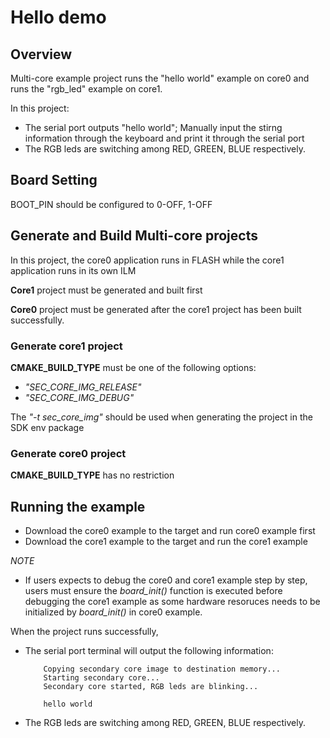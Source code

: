 # Hello demo
## Overview

Multi-core example project runs the "hello world" example on core0 and runs the "rgb_led" example on core1.

In this project:
 - The serial port outputs "hello world"; Manually input the stirng information through the keyboard and print it through the serial port
 - The RGB leds are switching among RED, GREEN, BLUE respectively.


## Board Setting

  BOOT_PIN should be configured to 0-OFF, 1-OFF




## Generate and Build Multi-core projects


In this project, the core0 application runs in FLASH while the core1 application runs in its own ILM

__Core1__ project must be generated and built first

__Core0__ project must be generated after the core1 project has been built successfully.

### Generate core1 project
__CMAKE_BUILD_TYPE__ must be one of the following options:
- *"SEC_CORE_IMG_RELEASE"*
- *"SEC_CORE_IMG_DEBUG"*

The *"-t sec_core_img"* should be used when generating the project in the SDK env package

### Generate core0 project
__CMAKE_BUILD_TYPE__ has no restriction


## Running the example

- Download the core0 example to the target and run core0 example first
- Download the core1 example to the target and run the core1 example

*NOTE*
- If users expects to debug the core0 and core1 example step by step, users must ensure the *board_init()* function is executed before debugging the core1 example as some hardware resoruces needs to be initialized by *board_init()* in core0 example.

When the project runs successfully,
- The serial port terminal will output the following information:
    ```shell
        Copying secondary core image to destination memory...
        Starting secondary core...
        Secondary core started, RGB leds are blinking...

        hello world
    ```
- The RGB leds are switching among RED, GREEN, BLUE respectively.